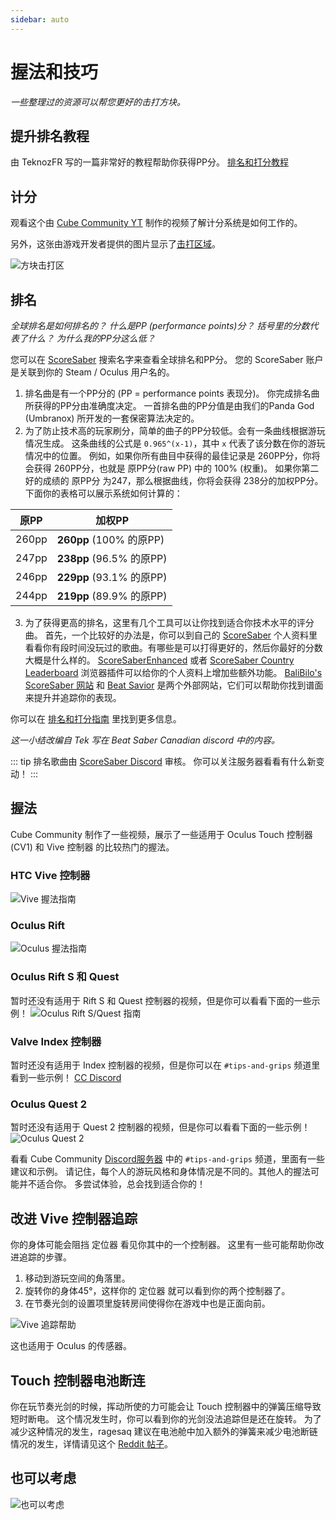 ```yaml
---
sidebar: auto
---
```


# 握法和技巧
_一些整理过的资源可以帮您更好的击打方块。_

## 提升排名教程
由 TeknozFR 写的一篇非常好的教程帮助你获得PP分。 [排名和打分教程](./ranking-guide)

## 计分
观看这个由 [Cube Community YT](https://www.youtube.com/channel/UCdG9zS8jVcQIKl7plwWXUkg) 制作的视频了解计分系统是如何工作的。

<YouTube url='https://www.youtube.com/watch?v=rVbXCGddspA' />

另外，这张由游戏开发者提供的图片显示了[击打区域](https://twitter.com/Split82/status/979365834324889600)。

![方块击打区](~@images/mapping/hitbox-from-split.jpg)

## 排名
*全球排名是如何排名的？ 什么是PP (performance points)分？ 括号里的分数代表了什么？ 为什么我的PP分这么低？*

您可以在 [ScoreSaber](https://scoresaber.com/global) 搜索名字来查看全球排名和PP分。 您的 ScoreSaber 账户是关联到你的 Steam / Oculus 用户名的。

1. 排名曲是有一个PP分的 (PP = performance points 表现分)。 你完成排名曲所获得的PP分由准确度决定。 一首排名曲的PP分值是由我们的Panda God (Umbranox) 所开发的一套保密算法决定的。
2. 为了防止技术高的玩家刷分，简单的曲子的PP分较低。会有一条曲线根据游玩情况生成。 这条曲线的公式是 `0.965^(x-1)`，其中 `x` 代表了该分数在你的游玩情况中的位置。 例如，如果你所有曲目中获得的最佳记录是 260PP分，你将会获得 260PP分，也就是 原PP分(raw PP) 中的 100% (权重)。 如果你第二好的成绩的 原PP分 为247，那么根据曲线，你将会获得 238分的加权PP分。 下面你的表格可以展示系统如何计算的：

| 原PP   | 加权PP                    |
| ----- | ----------------------- |
| 260pp | **260pp** (100% 的原PP)   |
| 247pp | **238pp** (96.5% 的原PP)  |
| 246pp | **229pp** (93.1% 的原PP)  |
| 244pp | **219pp**  (89.9% 的原PP) |

3. 为了获得更高的排名，这里有几个工具可以让你找到适合你技术水平的评分曲。 首先，一个比较好的办法是，你可以到自己的 [ScoreSaber](https://scoresaber.com/global) 个人资料里看看你有段时间没玩过的歌曲。有哪些是可以打得更好的，然后你最好的分数大概是什么样的。 [ScoreSaberEnhanced](https://github.com/Splamy/ScoreSaberEnhanced#readme) 或者 [ScoreSaber Country Leaderboard](https://github.com/motzel/ScoreSaberCountryLeaderboard#readme) 浏览器插件可以给你的个人资料上增加些额外功能。 [BaliBilo's ScoreSaber 网站](https://scoresaber.balibalo.xyz/peepee) 和 [Beat Savior](https://www.beatsavior.io/) 是两个外部网站，它们可以帮助你找到谱面来提升并追踪你的表现。

你可以在 [排名和打分指南](./ranking-guide.md) 里找到更多信息。

*这一小结改编自 Tek 写在 Beat Saber Canadian discord 中的内容。*

::: tip 排名歌曲由 [ScoreSaber Discord](https://discord.gg/WpuDMwU) 审核。 你可以关注服务器看看有什么新变动！ :::

## 握法
Cube Community 制作了一些视频，展示了一些适用于 Oculus Touch 控制器 (CV1) 和 Vive 控制器 的比较热门的握法。

### HTC Vive 控制器
<YouTube url='https://www.youtube.com/watch?v=G7x_wb7RrgU' />

![Vive 握法指南](~@images/grips-and-tricks/vive-grips-guide.jpg)

### Oculus Rift
<YouTube url='https://www.youtube.com/watch?v=XFt90q69aEA' />

![Oculus 握法指南](~@images/grips-and-tricks/oculus-grips-guide.jpg)

### Oculus Rift S 和 Quest
暂时还没有适用于 Rift S 和 Quest 控制器的视频，但是你可以看看下面的一些示例！ ![Oculus Rift S/Quest 指南](~@images/grips-and-tricks/touch2-grips.jpg)

### Valve Index 控制器
暂时还没有适用于 Index 控制器的视频，但是你可以在 `#tips-and-grips` 频道里看到一些示例！ [CC Discord](https://discord.gg/dwe8mbC)

### Oculus Quest 2
暂时还没有适用于 Quest 2 控制器的视频，但是你可以看看下面的一些示例！ ![Oculus Quest 2](~@images/grips-and-tricks/touch3-grips.jpg)

看看 Cube Community [Discord服务器](https://discord.gg/dwe8mbC) 中的 `#tips-and-grips` 频道，里面有一些建议和示例。 请记住，每个人的游玩风格和身体情况是不同的。其他人的握法可能并不适合你。 多尝试体验，总会找到适合你的！

## 改进 Vive 控制器追踪
你的身体可能会阻挡 定位器 看见你其中的一个控制器。 这里有一些可能帮助你改进追踪的步骤。

1. 移动到游玩空间的角落里。
2. 旋转你的身体45°，这样你的 定位器 就可以看到你的两个控制器了。
3. 在节奏光剑的设置项里旋转房间使得你在游戏中也是正面向前。

![Vive 追踪帮助](~@images/grips-and-tricks/vive-tracking-help.gif)

这也适用于 Oculus 的传感器。

## Touch 控制器电池断连
你在玩节奏光剑的时候，挥动所使的力可能会让 Touch 控制器中的弹簧压缩导致短时断电。 这个情况发生时，你可以看到你的光剑没法追踪但是还在旋转。 为了减少这种情况的发生，ragesaq 建议在电池舱中加入额外的弹簧来减少电池断链情况的发生，详情请见这个 [Reddit 帖子](https://www.reddit.com/r/oculus/comments/a2h7o4/psa_adding_an_additional_spring_to_the_battery/?st=JR9Q7OEZ&sh=a7a3d091)。

## 也可以考虑
![也可以考虑](~@images/grips-and-tricks/allow-adequate-room-around-you-during-game-play-put-on-27689465.png)
